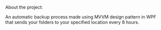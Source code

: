 About the project: 

An automatic backup process made using MVVM design pattern in WPF that sends your folders to your specified location every 8 hours.
